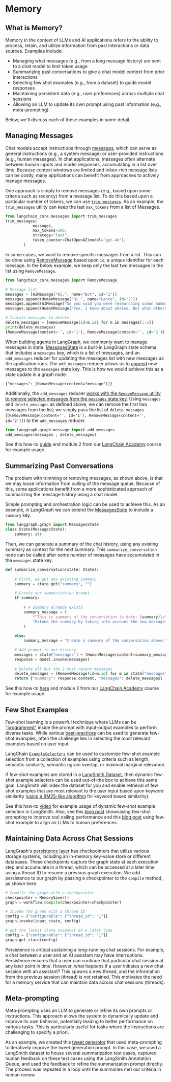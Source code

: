 # Memory

## What is Memory?

Memory in the context of LLMs and AI applications refers to the ability to process, retain, and utilize information from past interactions or data sources. Examples include:

- Managing what messages (e.g., from a long message history) are sent to a chat model to limit token usage
- Summarizing past conversations to give a chat model context from prior interactions
- Selecting few shot examples (e.g., from a dataset) to guide model responses
- Maintaining persistent data (e.g., user preferences) across multiple chat sessions
- Allowing an LLM to update its own prompt using past information (e.g., meta-prompting)

Below, we'll discuss each of these examples in some detail. 

## Managing Messages

Chat models accept instructions through [messages](https://python.langchain.com/docs/concepts/#messages), which can serve as general instructions (e.g., a system message) or user-provided instructions (e.g., human messages). In chat applications, messages often alternate between human inputs and model responses, accumulating in a list over time. Because context windows are limited and token-rich message lists can be costly, many applications can benefit from approaches to actively manage messages.    

One approach is simply to remove messages (e.g., based upon some criteria such as recency) from a message list. To do this based upon a particular number of tokens, we can use [`trim_messages`](https://python.langchain.com/v0.2/docs/how_to/trim_messages/#getting-the-last-max_tokens-tokens). As an example, the `trim_messages` utility can keep the last `max_tokens` from a list of Messages. 

```python
from langchain_core.messages import trim_messages
trim_messages(
            messages,
            max_tokens=100,
            strategy="last", 
            token_counter=ChatOpenAI(model="gpt-4o"),
        )
```

In some cases, we want to remove specific messages from a list. This can be done using [RemoveMessage](https://langchain-ai.github.io/langgraph/how-tos/memory/delete-messages/#manually-deleting-messages) based upon `id`, a unique identifier for each message. In the below example, we keep only the last two messages in the list using `RemoveMessage`.

```python
from langchain_core.messages import RemoveMessage

# Message list
messages = [AIMessage("Hi.", name="Bot", id="1")]
messages.append(HumanMessage("Hi.", name="Lance", id="2"))
messages.append(AIMessage("So you said you were researching ocean mammals?", name="Bot", id="3"))
messages.append(HumanMessage("Yes, I know about whales. But what others should I learn about?", name="Lance", id="4"))

# Isolate messages to delete
delete_messages = [RemoveMessage(id=m.id) for m in messages[:-2]]
print(delete_messages)
[RemoveMessage(content='', id='1'), RemoveMessage(content='', id='2')]
```

When building agents in LangGraph, we commonly want to manage messages in state. [MessagesState](https://langchain-ai.github.io/langgraph/concepts/low_level/#working-with-messages-in-graph-state) is a built-in LangGraph state schema that includes a `messages` key, which is a list of messages, and an `add_messages` reducer for updating the messages list with new messages as the application runs. The `add_messages` reducer allows us to [append](https://langchain-ai.github.io/langgraph/concepts/low_level/#serialization) new messages to the `messages` state key. This is how we would achieve this as a state update in a graph node.

```
{"messages": [HumanMessage(content="message")]}
```

Additionally, the `add_messages` reducer [works with the `RemoveMessage` utility to remove selected messages from the `messages` state key](https://langchain-ai.github.io/langgraph/how-tos/memory/delete-messages/). Using `messages` and `delete_messages` as defined above, we can remove the first two messages from the list; we simply pass the list of `delete_messages` (`[RemoveMessage(content='', id='1'), RemoveMessage(content='', id='2')]`) to the `add_messages` reducer.

```python
from langgraph.graph.message import add_messages
add_messages(messages , delete_messages)
```

See this how-to [guide](https://langchain-ai.github.io/langgraph/how-tos/memory/manage-conversation-history/) and module 2 from our [LangChain Academy](https://github.com/langchain-ai/langchain-academy/tree/main/module-2) course for example usage.

## Summarizing Past Conversations

The problem with trimming or removing messages, as shown above, is that we may loose information from culling of the message queue. Because of this, some applications benefit from a more sophisticated approach of summarizing the message history using a chat model. 

Simple prompting and orchestration logic can be used to achieve this. As an example, in LangGraph we can extend the [MessagesState](https://langchain-ai.github.io/langgraph/concepts/low_level/#working-with-messages-in-graph-state) to include a `summary` key. 

```python
from langgraph.graph import MessagesState
class State(MessagesState):
    summary: str
```

Then, we can generate a summary of the chat history, using any existing summary as context for the next summary. This `summarize_conversation` node can be called after some number of messages have accumulated in the `messages` state key.

```python   
def summarize_conversation(state: State):
    
    # First, we get any existing summary
    summary = state.get("summary", "")

    # Create our summarization prompt 
    if summary:
        
        # A summary already exists
        summary_message = (
            f"This is summary of the conversation to date: {summary}\n\n"
            "Extend the summary by taking into account the new messages above:"
        )
        
    else:
        summary_message = "Create a summary of the conversation above:"

    # Add prompt to our history
    messages = state["messages"] + [HumanMessage(content=summary_message)]
    response = model.invoke(messages)
    
    # Delete all but the 2 most recent messages
    delete_messages = [RemoveMessage(id=m.id) for m in state["messages"][:-2]]
    return {"summary": response.content, "messages": delete_messages}
```

See this how-to [here](https://langchain-ai.github.io/langgraph/how-tos/memory/add-summary-conversation-history/) and module 2 from our [LangChain Academy](https://github.com/langchain-ai/langchain-academy/tree/main/module-2) course for example usage.

## Few Shot Examples

Few-shot learning is a powerful technique where LLMs can be ["programmed"](https://x.com/karpathy/status/1627366413840322562) inside the prompt with input-output examples to perform diverse tasks. While various [best-practices](https://python.langchain.com/docs/concepts/#1-generating-examples) can be used to generate few-shot examples, often the challenge lies in selecting the most relevant examples based on user input. 

LangChain [`ExampleSelectors`](https://python.langchain.com/docs/how_to/#example-selectors) can be used to customize few-shot example selection from a collection of examples using criteria such as length, semantic similarity, semantic ngram overlap, or maximal marginal relevance.

If few-shot examples are stored in a [LangSmith Dataset](https://docs.smith.langchain.com/how_to_guides/datasets), then dynamic few-shot example selectors can be used out-of-the box to achieve this same goal. LangSmith will index the dataset for you and enable retrieval of few shot examples that are most relevant to the user input based upon keyword similarity ([using a BM25-like algorithm](https://docs.smith.langchain.com/how_to_guides/datasets/index_datasets_for_dynamic_few_shot_example_selection) for keyword based similarity). 

See this how-to [video](https://www.youtube.com/watch?v=37VaU7e7t5o) for example usage of dynamic few-shot example selection in LangSmith. Also, see this [blog post](https://blog.langchain.dev/few-shot-prompting-to-improve-tool-calling-performance/) showcasing few-shot prompting to improve tool calling performance and this [blog post](https://blog.langchain.dev/aligning-llm-as-a-judge-with-human-preferences/) using few-shot example to align an LLMs to human preferences.

## Maintaining Data Across Chat Sessions

LangGraph's [persistence layer](https://langchain-ai.github.io/langgraph/concepts/persistence/#persistence) has checkpointers that utilize various storage systems, including an in-memory key-value store or different databases. These checkpoints capture the graph state at each execution step and accumulate in a thread, which can be accessed at a later time using a thread ID to resume a previous graph execution. We add persistence to our graph by passing a checkpointer to the `compile` method, as shown here.

```python
# Compile the graph with a checkpointer
checkpointer = MemorySaver()
graph = workflow.compile(checkpointer=checkpointer)

# Invoke the graph with a thread ID
config = {"configurable": {"thread_id": "1"}}
graph.invoke(input_state, config)

# get the latest state snapshot at a later time
config = {"configurable": {"thread_id": "1"}}
graph.get_state(config)
```

Persistence is critical sustaining a long-running chat sessions. For example, a chat between a user and an AI assistant may have interruptions. Persistence ensures that a user can continue that particular chat session at any later point in time. However, what happens if a user initiates a new chat session with an assistant? This spawns a new thread, and the information from the previous session (thread) is not retained. This motivates the need for a memory service that can maintain data across chat sessions (threads). 

## Meta-prompting

Meta-prompting uses an LLM to generate or refine its own prompts or instructions. This approach allows the system to dynamically update and improve its own behavior, potentially leading to better performance on various tasks. This is particularly useful for tasks where the instructions are challenging to specify a priori. 

As an example, we created this [tweet generator](https://www.youtube.com/watch?v=Vn8A3BxfplE) that used meta-prompting to iteratively improve the tweet generation prompt. In this case, we used a LangSmith dataset to house several summarization test cases, captured human feedback on these test cases using the LangSmith Annotation Queue, and used the feedback to refine the summarization prompt directly. The process was repeated in a loop until the summaries met our criteria in human review.